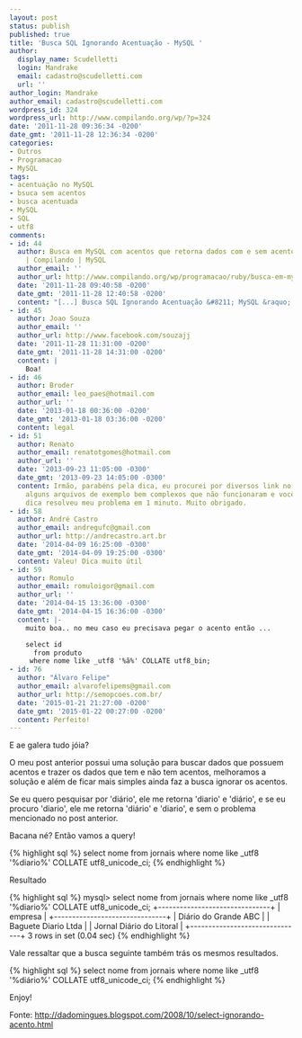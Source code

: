 ```yaml
---
layout: post
status: publish
published: true
title: 'Busca SQL Ignorando Acentuação - MySQL '
author:
  display_name: Scudelletti
  login: Mandrake
  email: cadastro@scudelletti.com
  url: ''
author_login: Mandrake
author_email: cadastro@scudelletti.com
wordpress_id: 324
wordpress_url: http://www.compilando.org/wp/?p=324
date: '2011-11-28 09:36:34 -0200'
date_gmt: '2011-11-28 12:36:34 -0200'
categories:
- Outros
- Programacao
- MySQL
tags:
- acentuação no MySQL
- bsuca sem acentos
- busca acentuada
- MySQL
- SQL
- utf8
comments:
- id: 44
  author: Busca em MySQL com acentos que retorna dados com e sem acentos com Ruby
    | Compilando | MySQL
  author_email: ''
  author_url: http://www.compilando.org/wp/programacao/ruby/busca-em-mysql-com-acentos-que-retorna-dados-com-e-sem-acentos-com-ruby
  date: '2011-11-28 09:40:58 -0200'
  date_gmt: '2011-11-28 12:40:58 -0200'
  content: "[...] Busca SQL Ignorando Acentuação &#8211; MySQL &raquo; [...] "
- id: 45
  author: Joao Souza
  author_email: ''
  author_url: http://www.facebook.com/souzajj
  date: '2011-11-28 11:31:00 -0200'
  date_gmt: '2011-11-28 14:31:00 -0200'
  content: |
    Boa!
- id: 46
  author: Broder
  author_email: leo_paes@hotmail.com
  author_url: ''
  date: '2013-01-18 00:36:00 -0200'
  date_gmt: '2013-01-18 03:36:00 -0200'
  content: legal
- id: 51
  author: Renato
  author_email: renatotgomes@hotmail.com
  author_url: ''
  date: '2013-09-23 11:05:00 -0300'
  date_gmt: '2013-09-23 14:05:00 -0300'
  content: Irmão, parabéns pela dica, eu procurei por diversos link no google, baixei
    alguns arquivos de exemplo bem complexos que não funcionaram e você, com uma simples
    dica resolveu meu problema em 1 minuto. Muito obrigado.
- id: 58
  author: André Castro
  author_email: andregufc@gmail.com
  author_url: http://andrecastro.art.br
  date: '2014-04-09 16:25:00 -0300'
  date_gmt: '2014-04-09 19:25:00 -0300'
  content: Valeu! Dica muito útil
- id: 59
  author: Romulo
  author_email: romuloigor@gmail.com
  author_url: ''
  date: '2014-04-15 13:36:00 -0300'
  date_gmt: '2014-04-15 16:36:00 -0300'
  content: |-
    muito boa.. no meu caso eu precisava pegar o acento então ...

    select id
      from produto
     where nome like _utf8 '%ã%' COLLATE utf8_bin;
- id: 76
  author: "Álvaro Felipe"
  author_email: alvarofelipems@gmail.com
  author_url: http://semopcoes.com.br/
  date: '2015-01-21 21:27:00 -0200'
  date_gmt: '2015-01-22 00:27:00 -0200'
  content: Perfeito!
---
```

E ae galera tudo jóia?

O meu post anterior possui uma solução para buscar dados que possuem acentos e trazer os dados que tem e não tem acentos, melhoramos a solução e além de ficar mais simples ainda faz a busca ignorar os acentos.

Se eu quero pesquisar por 'diário', ele me retorna 'diario' e 'diário', e se eu procuro 'diario', ele me retorna 'diário' e 'diario', e sem o problema mencionado no post anterior.

Bacana né? Então vamos a query!

{% highlight sql %}
select nome from jornais where nome like _utf8 '%diario%' COLLATE utf8_unicode_ci;
{% endhighlight %}

Resultado

{% highlight sql %}
mysql> select nome from jornais where nome like _utf8 '%diario%' COLLATE utf8_unicode_ci;
+-------------------------------+
| empresa                       |
+-------------------------------+
| Diário do Grande ABC          |
| Baguete Diario Ltda           |
| Jornal Diário do Litoral      |
+-------------------------------+
3 rows in set (0.04 sec)
{% endhighlight %}

Vale ressaltar que a busca seguinte também trás os mesmos resultados.

{% highlight sql %}
select nome from jornais where nome like _utf8 '%diário%' COLLATE utf8_unicode_ci;
{% endhighlight %}

Enjoy!

Fonte: <a href="http://dadomingues.blogspot.com/2008/10/select-ignorando-acento.html">http://dadomingues.blogspot.com/2008/10/select-ignorando-acento.html</a>
